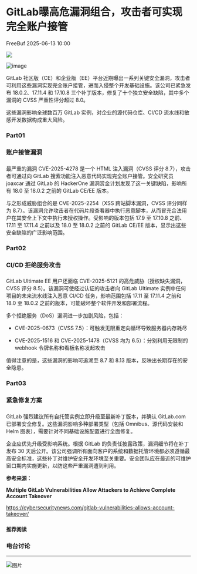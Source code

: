 #  GitLab曝高危漏洞组合，攻击者可实现完全账户接管  
 FreeBuf   2025-06-13 10:00  
  
![](https://mmbiz.qpic.cn/mmbiz_gif/qq5rfBadR38jUokdlWSNlAjmEsO1rzv3srXShFRuTKBGDwkj4gvYy34iajd6zQiaKl77Wsy9mjC0xBCRg0YgDIWg/640?wx_fmt=gif "")  
  
  
![image](https://mmbiz.qpic.cn/mmbiz_jpg/qq5rfBadR38Tl4wYSAtXiaoFKOv5riaQkxBLlYjfFdvFxichpDEuKDKCb0x4iaRebVSpSicZpBuFZFT6bicPfCNvwRUA/640?wx_fmt=jpeg&from=appmsg "")  
  
  
GitLab 社区版（CE）和企业版（EE）平台近期曝出一系列关键安全漏洞，攻击者可利用这些漏洞实现完全账户接管，进而入侵整个开发基础设施。该公司已紧急发布 18.0.2、17.11.4 和 17.10.8 三个补丁版本，修复了十个独立安全缺陷，其中多个漏洞的 CVSS 严重性评分超过 8.0。  
  
  
这些漏洞影响全球数百万 GitLab 实例，对企业的源代码仓库、CI/CD 流水线和敏感开发数据构成重大风险。  
  
### Part01  
### 账户接管漏洞  
###   
  
最严重的漏洞 CVE-2025-4278 是一个 HTML 注入漏洞（CVSS 评分 8.7），攻击者可通过向 GitLab 搜索功能注入恶意代码实现完全账户接管。安全研究员 joaxcar 通过 GitLab 的 HackerOne 漏洞赏金计划发现了这一关键缺陷，影响所有 18.0 至 18.0.2 之前的 GitLab CE/EE 版本。  
  
  
与之形成威胁组合的是 CVE-2025-2254（XSS 跨站脚本漏洞，CVSS 评分同样为 8.7）。该漏洞允许攻击者在代码片段查看器中执行恶意脚本，从而冒充合法用户在其安全上下文中执行未授权操作。受影响的版本包括 17.9 至 17.10.8 之前、17.11 至 17.11.4 之前以及 18.0 至 18.0.2 之前的 GitLab CE/EE 版本，显示出这些安全缺陷的广泛影响范围。  
  
### Part02  
### CI/CD 拒绝服务攻击  
###   
  
GitLab Ultimate EE 用户还面临 CVE-2025-5121 的高危威胁（授权缺失漏洞，CVSS 评分 8.5）。该漏洞可使经过认证的攻击者向 GitLab Ultimate 实例中任何项目的未来流水线注入恶意 CI/CD 任务，影响范围包括 17.11 至 17.11.4 之前和 18.0 至 18.0.2 之前的版本，可能破坏整个软件开发和部署流程。  
  
  
多个拒绝服务（DoS）漏洞进一步加剧风险，包括：  
- CVE-2025-0673（CVSS 7.5）：可触发无限重定向循环导致服务器内存耗尽  
  
- CVE-2025-1516 和 CVE-2025-1478（CVSS 均为 6.5）：分别利用无限制的 webhook 令牌名称和看板名称发起攻击  
  
值得注意的是，这些漏洞的影响可追溯至 8.7 和 8.13 版本，反映出长期存在的安全隐患。  
  
### Part03  
### 紧急修复方案  
###   
  
GitLab 强烈建议所有自托管实例立即升级至最新补丁版本，并确认 GitLab.com 已部署安全修复。这些漏洞影响多种部署类型（包括 Omnibus、源代码安装和 Helm 图表），需要针对不同基础设施配置进行全面修复。  
  
  
企业应优先升级受影响系统。根据 GitLab 的负责任披露政策，漏洞细节将在补丁发布 30 天后公开。该公司强调所有面向客户的系统和数据托管环境都必须遵循最高安全标准，这些补丁对维护安全开发环境至关重要。安全团队应在最近的可维护窗口期内实施更新，以防这些严重漏洞遭到利用。  
  
  
**参考来源：**  
  
**Multiple GitLab Vulnerabilities Allow Attackers to Achieve Complete Account Takeover**  
  
https://cybersecuritynews.com/gitlab-vulnerabilities-allows-account-takeover/  
  
  
###   
###   
###   
  
**推荐阅读**  
  
[](https://mp.weixin.qq.com/s?__biz=MjM5NjA0NjgyMA==&mid=2651322946&idx=1&sn=c9cbbd848459bfe0a36fa121ff364ad0&scene=21#wechat_redirect)  
  
### 电台讨论  
  
****  
  
  
  
![图片](https://mmbiz.qpic.cn/mmbiz_gif/qq5rfBadR3icF8RMnJbsqatMibR6OicVrUDaz0fyxNtBDpPlLfibJZILzHQcwaKkb4ia57xAShIJfQ54HjOG1oPXBew/640?wx_fmt=gif&wxfrom=5&wx_lazy=1&tp=webp "")  
  
